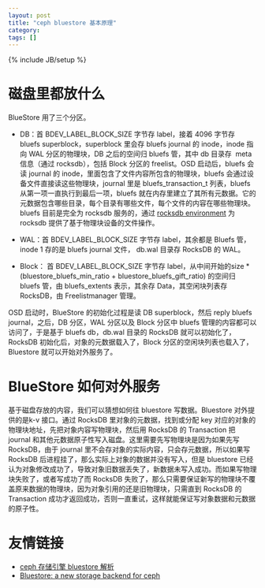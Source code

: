 ```yaml
---
layout: post
title: "ceph bluestore 基本原理"
category:
tags: []
---
```

{% include JB/setup %}

# 磁盘里都放什么

BlueStore 用了三个分区。

* DB：首 BDEV_LABEL_BLOCK_SIZE 字节存 label，接着 4096 字节存 bluefs superblock，superblock 里会存 bluefs journal 的 inode，inode 指向 WAL 分区的物理块，DB 之后的空间归 bluefs 管，其中 db 目录存  meta 信息（通过 rocksdb），包括 Block 分区的 freelist。OSD 启动后，bluefs 会读 journal 的 inode，里面包含了文件内容所包含的物理块，bluefs 会通过设备文件直接读这些物理块，journal 里是 bluefs_transaction_t 列表，bluefs 从第一项一直执行到最后一项，bluefs 就在内存里建立了其所有元数据。它的元数据包含哪些目录，每个目录有哪些文件，每个文件的内容在哪些物理块。bluefs 目前是完全为 rocksdb 服务的，通过 [rocksdb environment](https://github.com/facebook/rocksdb/wiki/basic-operations#environment) 为 rocksdb 提供了基于物理块设备的文件操作。

* WAL：首 BDEV_LABEL_BLOCK_SIZE 字节存 label，其余都是 Bluefs 管，inode 1 存的是 bluefs journal 文件， db.wal 目录存 RocksDB 的 WAL。

* Block： 首 BDEV_LABEL_BLOCK_SIZE 字节存 label，从中间开始的size * (bluestore_bluefs_min_ratio + bluestore_bluefs_gift_ratio) 的空间归 bluefs 管，由 bluefs_extents 表示，其余存 Data，其空闲块列表存 RocksDB，由 Freelistmanager 管理。

OSD 启动时，BlueStore 的初始化过程是读 DB superblock，然后 reply bluefs journal，之后，DB 分区，WAL 分区以及 Block 分区中 bluefs 管理的内容都可以访问了，于是基于 bluefs db，db.wal 目录的 RocksDB 就可以初始化了，RocksDB 初始化后，对象的元数据载入了，Block 分区的空闲块列表也载入了，Bluestore 就可以开始对外服务了。

# BlueStore 如何对外服务

基于磁盘存放的内容，我们可以猜想如何往 bluestore 写数据。Bluestore 对外提供的是k-v 接口。通过 RocksDB 里对象的元数据，找到或分配 key 对应的对象的物理块地址，先把对象内容写物理块，然后用 RocksDB 的 Transaction 把 journal 和其他元数据原子性写入磁盘。这里需要先写物理块是因为如果先写 RocksDB，由于 journal 里不会存对象的实际内容，只会存元数据，所以如果写 RocksDB 后进程挂了，那么实际上对象的数据并没有写入，但是 bluestore 已经认为对象修改成功了，导致对象旧数据丢失了，新数据未写入成功。而如果写物理块失败了，或者写成功了而 RocksDB 失败了，那么只需要保证新写的物理块不覆盖原来数据的物理块，因为对象引用的还是旧物理块，只需直到 RocksDB 的 Transaction 成功才返回成功，否则一直重试，这样就能保证写对象数据和元数据的原子性。

# 友情链接

* [ceph 存储引擎 bluestore 解析](http://www.sysnote.org/2016/08/19/ceph-bluestore/)
* [Bluestore: a new storage backend for ceph](https://www.slideshare.net/sageweil1/bluestore-a-new-storage-backend-for-ceph-one-year-in)
